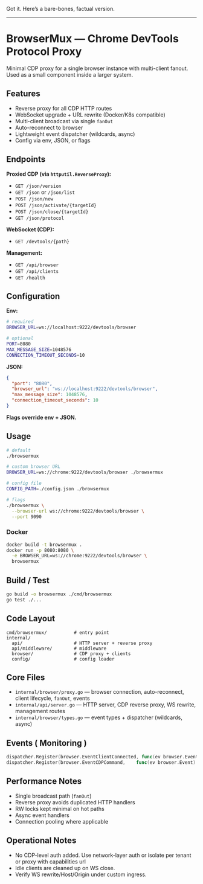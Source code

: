 Got it. Here’s a bare-bones, factual version.

---

# BrowserMux — Chrome DevTools Protocol Proxy

Minimal CDP proxy for a single browser instance with multi-client fanout. Used as a small component inside a larger system.

## Features

* Reverse proxy for all CDP HTTP routes
* WebSocket upgrade + URL rewrite (Docker/K8s compatible)
* Multi-client broadcast via single `fanOut`
* Auto-reconnect to browser
* Lightweight event dispatcher (wildcards, async)
* Config via env, JSON, or flags

## Endpoints

**Proxied CDP (via `httputil.ReverseProxy`):**

* `GET /json/version`
* `GET /json` or `/json/list`
* `POST /json/new`
* `POST /json/activate/{targetId}`
* `POST /json/close/{targetId}`
* `GET /json/protocol`

**WebSocket (CDP):**

* `GET /devtools/{path}`

**Management:**

* `GET /api/browser`
* `GET /api/clients`
* `GET /health`

## Configuration

**Env:**

```bash
# required
BROWSER_URL=ws://localhost:9222/devtools/browser

# optional
PORT=8080
MAX_MESSAGE_SIZE=1048576
CONNECTION_TIMEOUT_SECONDS=10
```

**JSON:**

```json
{
  "port": "8080",
  "browser_url": "ws://localhost:9222/devtools/browser",
  "max_message_size": 1048576,
  "connection_timeout_seconds": 10
}
```

**Flags override env + JSON.**

## Usage

```bash
# default
./browsermux

# custom browser URL
BROWSER_URL=ws://chrome:9222/devtools/browser ./browsermux

# config file
CONFIG_PATH=./config.json ./browsermux

# flags
./browsermux \
  --browser-url ws://chrome:9222/devtools/browser \
  --port 9090
```

### Docker

```bash
docker build -t browsermux .
docker run -p 8080:8080 \
  -e BROWSER_URL=ws://chrome:9222/devtools/browser \
  browsermux
```

## Build / Test

```bash
go build -o browsermux ./cmd/browsermux
go test ./...
```

## Code Layout

```
cmd/browsermux/          # entry point
internal/
  api/                   # HTTP server + reverse proxy
  api/middleware/        # middleware
  browser/               # CDP proxy + clients
  config/                # config loader
```

## Core Files

* `internal/browser/proxy.go` — browser connection, auto-reconnect, client lifecycle, `fanOut`, events
* `internal/api/server.go` — HTTP server, CDP reverse proxy, WS rewrite, management routes
* `internal/browser/types.go` — event types + dispatcher (wildcards, async)

## Events ( Monitoring )

```go
dispatcher.Register(browser.EventClientConnected, func(ev browser.Event) { /* ... */ })
dispatcher.Register(browser.EventCDPCommand,    func(ev browser.Event) { /* ... */ })
```

## Performance Notes

* Single broadcast path (`fanOut`)
* Reverse proxy avoids duplicated HTTP handlers
* RW locks kept minimal on hot paths
* Async event handlers
* Connection pooling where applicable

## Operational Notes

* No CDP-level auth added. Use network-layer auth or isolate per tenant or proxy with capabilities url
* Idle clients are cleaned up on WS close.
* Verify WS rewrite/Host/Origin under custom ingress.

